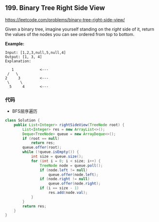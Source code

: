 ## 199. Binary Tree Right Side View

https://leetcode.com/problems/binary-tree-right-side-view/

Given a binary tree, imagine yourself standing on the *right* side of it, return the values of the nodes you can see ordered from top to bottom.

**Example:**

```
Input: [1,2,3,null,5,null,4]
Output: [1, 3, 4]
Explanation:

   1            <---
 /   \
2     3         <---
 \     \
  5     4       <---
```



### 代码

- BFS层序遍历

```java
class Solution {
    public List<Integer> rightSideView(TreeNode root) {
        List<Integer> res = new ArrayList<>();
        Deque<TreeNode> queue = new ArrayDeque<>();
        if (root == null)
            return res;
        queue.offer(root);
        while (!queue.isEmpty()) {
            int size = queue.size();
            for (int i = 0; i < size; i++) {
                TreeNode node = queue.poll();
                if (node.left != null)
                    queue.offer(node.left);
                if (node.right != null)
                    queue.offer(node.right);
                if (i == size - 1)
                    res.add(node.val);
            }
        }
        return res;
    }
}
```


